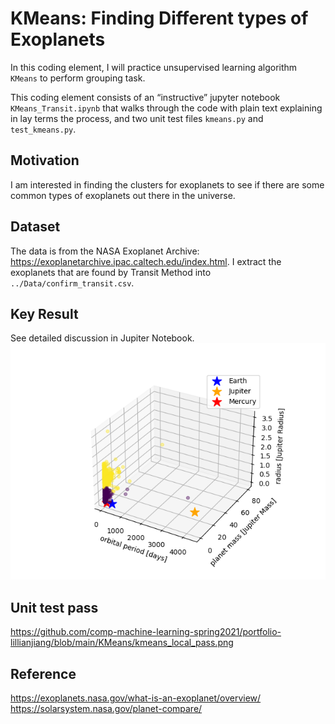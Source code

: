 # KMeans: Finding Different types of Exoplanets
In this coding element, I will practice unsupervised learning algorithm `KMeans` to perform grouping task.  

This coding element consists of an “instructive” jupyter notebook `KMeans_Transit.ipynb` that walks through the code with plain text explaining in lay terms the process, and two unit test files `kmeans.py` and `test_kmeans.py`. 

## Motivation 
I am interested in finding the clusters for exoplanets to see if there are some common types of exoplanets out there in the universe.

## Dataset
The data is from the NASA Exoplanet Archive: https://exoplanetarchive.ipac.caltech.edu/index.html. I extract the exoplanets that are found by Transit Method into `../Data/confirm_transit.csv`. 

## Key Result
See detailed discussion in Jupiter Notebook. 
![](https://github.com/comp-machine-learning-spring2021/portfolio-lillianjiang/blob/main/KMeans/result1.png) 

## Unit test pass
https://github.com/comp-machine-learning-spring2021/portfolio-lillianjiang/blob/main/KMeans/kmeans_local_pass.png

## Reference
https://exoplanets.nasa.gov/what-is-an-exoplanet/overview/ \
https://solarsystem.nasa.gov/planet-compare/ 
